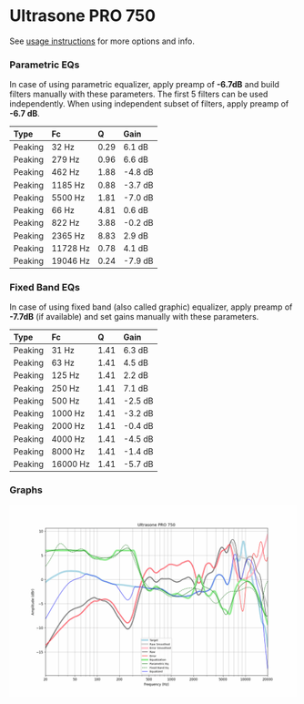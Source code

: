 # Ultrasone PRO 750
See [usage instructions](https://github.com/jaakkopasanen/AutoEq#usage) for more options and info.

### Parametric EQs
In case of using parametric equalizer, apply preamp of **-6.7dB** and build filters manually
with these parameters. The first 5 filters can be used independently.
When using independent subset of filters, apply preamp of **-6.7 dB**.

| Type    | Fc       |    Q | Gain    |
|:--------|:---------|:-----|:--------|
| Peaking | 32 Hz    | 0.29 | 6.1 dB  |
| Peaking | 279 Hz   | 0.96 | 6.6 dB  |
| Peaking | 462 Hz   | 1.88 | -4.8 dB |
| Peaking | 1185 Hz  | 0.88 | -3.7 dB |
| Peaking | 5500 Hz  | 1.81 | -7.0 dB |
| Peaking | 66 Hz    | 4.81 | 0.6 dB  |
| Peaking | 822 Hz   | 3.88 | -0.2 dB |
| Peaking | 2365 Hz  | 8.83 | 2.9 dB  |
| Peaking | 11728 Hz | 0.78 | 4.1 dB  |
| Peaking | 19046 Hz | 0.24 | -7.9 dB |

### Fixed Band EQs
In case of using fixed band (also called graphic) equalizer, apply preamp of **-7.7dB**
(if available) and set gains manually with these parameters.

| Type    | Fc       |    Q | Gain    |
|:--------|:---------|:-----|:--------|
| Peaking | 31 Hz    | 1.41 | 6.3 dB  |
| Peaking | 63 Hz    | 1.41 | 4.5 dB  |
| Peaking | 125 Hz   | 1.41 | 2.2 dB  |
| Peaking | 250 Hz   | 1.41 | 7.1 dB  |
| Peaking | 500 Hz   | 1.41 | -2.5 dB |
| Peaking | 1000 Hz  | 1.41 | -3.2 dB |
| Peaking | 2000 Hz  | 1.41 | -0.4 dB |
| Peaking | 4000 Hz  | 1.41 | -4.5 dB |
| Peaking | 8000 Hz  | 1.41 | -1.4 dB |
| Peaking | 16000 Hz | 1.41 | -5.7 dB |

### Graphs
![](./Ultrasone%20PRO%20750.png)